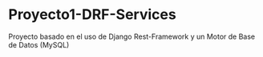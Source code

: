 # Proyecto1-DRF-Services
Proyecto basado en el uso de Django Rest-Framework y un Motor de Base de Datos (MySQL)
